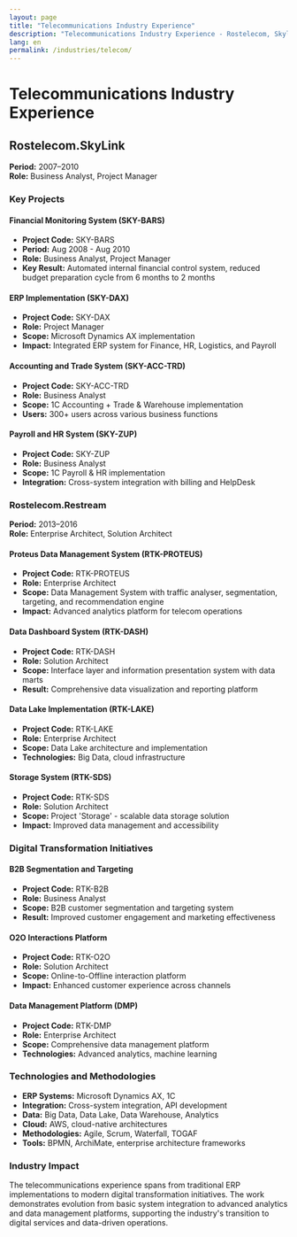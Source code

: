```yaml
---
layout: page
title: "Telecommunications Industry Experience"
description: "Telecommunications Industry Experience - Rostelecom, Skylink"
lang: en
permalink: /industries/telecom/
---
```


# Telecommunications Industry Experience

## Rostelecom.SkyLink

**Period:** 2007–2010  
**Role:** Business Analyst, Project Manager

### Key Projects

#### Financial Monitoring System (SKY-BARS)
- **Project Code:** SKY-BARS
- **Period:** Aug 2008 - Aug 2010
- **Role:** Business Analyst, Project Manager
- **Key Result:** Automated internal financial control system, reduced budget preparation cycle from 6 months to 2 months

#### ERP Implementation (SKY-DAX)
- **Project Code:** SKY-DAX
- **Role:** Project Manager
- **Scope:** Microsoft Dynamics AX implementation
- **Impact:** Integrated ERP system for Finance, HR, Logistics, and Payroll

#### Accounting and Trade System (SKY-ACC-TRD)
- **Project Code:** SKY-ACC-TRD
- **Role:** Business Analyst
- **Scope:** 1C Accounting + Trade & Warehouse implementation
- **Users:** 300+ users across various business functions

#### Payroll and HR System (SKY-ZUP)
- **Project Code:** SKY-ZUP
- **Role:** Business Analyst
- **Scope:** 1C Payroll & HR implementation
- **Integration:** Cross-system integration with billing and HelpDesk

### Rostelecom.Restream

**Period:** 2013–2016  
**Role:** Enterprise Architect, Solution Architect

#### Proteus Data Management System (RTK-PROTEUS)
- **Project Code:** RTK-PROTEUS
- **Role:** Enterprise Architect
- **Scope:** Data Management System with traffic analyser, segmentation, targeting, and recommendation engine
- **Impact:** Advanced analytics platform for telecom operations

#### Data Dashboard System (RTK-DASH)
- **Project Code:** RTK-DASH
- **Role:** Solution Architect
- **Scope:** Interface layer and information presentation system with data marts
- **Result:** Comprehensive data visualization and reporting platform

#### Data Lake Implementation (RTK-LAKE)
- **Project Code:** RTK-LAKE
- **Role:** Enterprise Architect
- **Scope:** Data Lake architecture and implementation
- **Technologies:** Big Data, cloud infrastructure

#### Storage System (RTK-SDS)
- **Project Code:** RTK-SDS
- **Role:** Solution Architect
- **Scope:** Project 'Storage' - scalable data storage solution
- **Impact:** Improved data management and accessibility

### Digital Transformation Initiatives

#### B2B Segmentation and Targeting
- **Project Code:** RTK-B2B
- **Role:** Business Analyst
- **Scope:** B2B customer segmentation and targeting system
- **Result:** Improved customer engagement and marketing effectiveness

#### O2O Interactions Platform
- **Project Code:** RTK-O2O
- **Role:** Solution Architect
- **Scope:** Online-to-Offline interaction platform
- **Impact:** Enhanced customer experience across channels

#### Data Management Platform (DMP)
- **Project Code:** RTK-DMP
- **Role:** Enterprise Architect
- **Scope:** Comprehensive data management platform
- **Technologies:** Advanced analytics, machine learning

### Technologies and Methodologies

- **ERP Systems:** Microsoft Dynamics AX, 1C
- **Integration:** Cross-system integration, API development
- **Data:** Big Data, Data Lake, Data Warehouse, Analytics
- **Cloud:** AWS, cloud-native architectures
- **Methodologies:** Agile, Scrum, Waterfall, TOGAF
- **Tools:** BPMN, ArchiMate, enterprise architecture frameworks

### Industry Impact

The telecommunications experience spans from traditional ERP implementations to modern digital transformation initiatives. The work demonstrates evolution from basic system integration to advanced analytics and data management platforms, supporting the industry's transition to digital services and data-driven operations.

